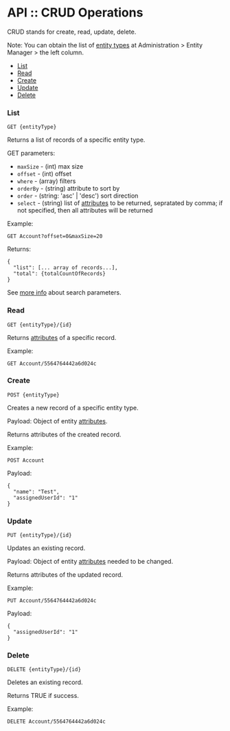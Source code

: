 # API :: CRUD Operations

CRUD stands for create, read, update, delete.

Note: You can obtain the list of [entity types](../../administration/terms-and-naming.md#entity-type) at Administration > Entity Manager > the left column.

* [List](#list)
* [Read](#read)
* [Create](#create)
* [Update](#update)
* [Delete](#delete)


### List

`GET {entityType}`

Returns a list of records of a specific entity type.

GET parameters:

* `maxSize` - (int) max size
* `offset` - (int) offset
* `where` - (array) filters
* `orderBy` - (string) attribute to sort by
* `order` - (string: 'asc' | 'desc') sort direction
* `select` - (string) list of [attributes](../../administration/terms-and-naming.md#attribute) to be returned, sepratated by comma; if not specified, then all attributes will be returned

Example:

`GET Account?offset=0&maxSize=20`

Returns:
```
{
  "list": [... array of records...],
  "total": {totalCountOfRecords}
}
```

See [more info](api-search-params.md) about search parameters.

### Read

`GET {entityType}/{id}`

Returns [attributes](../../administration/terms-and-naming.md#attribute) of a specific record.

Example:

`GET Account/5564764442a6d024c`

### Create

`POST {entityType}`

Creates a new record of a specific entity type.

Payload: Object of entity [attributes](../../administration/terms-and-naming.md#attribute).

Returns attributes of the created record.

Example:

`POST Account`

Payload:
```
{
  "name": "Test",
  "assignedUserId": "1"
}
```

### Update

`PUT {entityType}/{id}`

Updates an existing record.

Payload: Object of entity [attributes](../../administration/terms-and-naming.md#attribute) needed to be changed.

Returns attributes of the updated record.

Example:

`PUT Account/5564764442a6d024c`

Payload:

```
{
  "assignedUserId": "1"
}
```

### Delete

`DELETE {entityType}/{id}`

Deletes an existing record.

Returns TRUE if success.

Example:

`DELETE Account/5564764442a6d024c`

